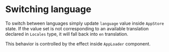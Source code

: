 # Switching language

To switch between languages simply update `language` value inside `AppStore` state. If the value set is not corresponding to an available translation declared in `Locales` type, it will fall back into `en` translation.

This behavior is controlled by the effect inside `AppLoader` component.

